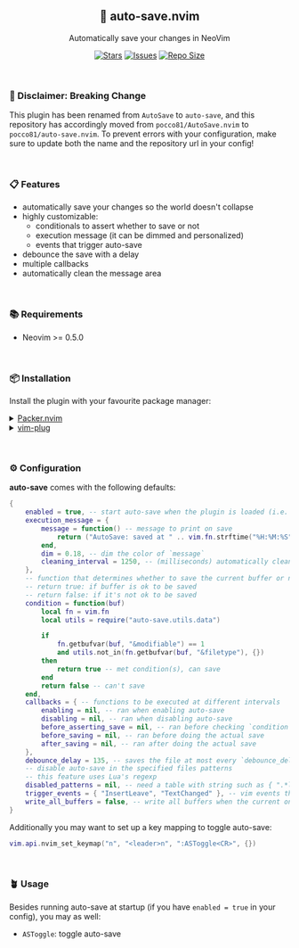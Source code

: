 <p align="center">
  <h2 align="center">🧶 auto-save.nvim</h2>
</p>

<p align="center">
	Automatically save your changes in NeoVim
</p>

<p align="center">
	<a href="https://github.com/Pocco81/auto-save.nvim/stargazers">
		<img alt="Stars" src="https://img.shields.io/github/stars/Pocco81/auto-save.nvim?style=for-the-badge&logo=starship&color=C9CBFF&logoColor=D9E0EE&labelColor=302D41"></a>
	<a href="https://github.com/Pocco81/auto-save.nvim/issues">
		<img alt="Issues" src="https://img.shields.io/github/issues/Pocco81/auto-save.nvim?style=for-the-badge&logo=bilibili&color=F5E0DC&logoColor=D9E0EE&labelColor=302D41"></a>
	<a href="https://github.com/Pocco81/auto-save.nvim">
		<img alt="Repo Size" src="https://img.shields.io/github/repo-size/Pocco81/auto-save.nvim?color=%23DDB6F2&label=SIZE&logo=codesandbox&style=for-the-badge&logoColor=D9E0EE&labelColor=302D41"/></a>
</p>

&nbsp;

### 📢 Disclaimer: Breaking Change

This plugin has been renamed from `AutoSave` to `auto-save`, and this repository has accordingly moved from `pocco81/AutoSave.nvim` to `pocco81/auto-save.nvim`. To prevent errors with your configuration, make sure to update both the name and the repository url in your config! 

&nbsp;

### 📋 Features

- automatically save your changes so the world doesn't collapse
- highly customizable:
	- conditionals to assert whether to save or not
	- execution message (it can be dimmed and personalized)
	- events that trigger auto-save
- debounce the save with a delay
- multiple callbacks
- automatically clean the message area

&nbsp;

### 📚 Requirements

-   Neovim >= 0.5.0

&nbsp;

### 📦 Installation

Install the plugin with your favourite package manager:

<details>
	<summary><a href="https://github.com/wbthomason/packer.nvim">Packer.nvim</a></summary>

```lua
use({
	"Pocco81/auto-save.nvim",
	config = function()
		 require("auto-save").setup {
			-- your config goes here
			-- or just leave it empty :)
		 }
	end,
})
```

</details>

<details>
	<summary><a href="https://github.com/junegunn/vim-plug">vim-plug</a></summary>

```vim
Plug 'Pocco81/auto-save.nvim'
lua << EOF
	require("auto-save").setup {
		-- your config goes here
		-- or just leave it empty :)
	}
EOF
```

</details>

&nbsp;

### ⚙️ Configuration

**auto-save** comes with the following defaults:

```lua
{
    enabled = true, -- start auto-save when the plugin is loaded (i.e. when your package manager loads it)
    execution_message = {
        message = function() -- message to print on save
            return ("AutoSave: saved at " .. vim.fn.strftime("%H:%M:%S"))
        end,
        dim = 0.18, -- dim the color of `message`
        cleaning_interval = 1250, -- (milliseconds) automatically clean MsgArea after displaying `message`. See :h MsgArea
    },
    -- function that determines whether to save the current buffer or not
    -- return true: if buffer is ok to be saved
    -- return false: if it's not ok to be saved
    condition = function(buf)
        local fn = vim.fn
        local utils = require("auto-save.utils.data")

        if
            fn.getbufvar(buf, "&modifiable") == 1
            and utils.not_in(fn.getbufvar(buf, "&filetype"), {})
        then
            return true -- met condition(s), can save
        end
        return false -- can't save
    end,
    callbacks = { -- functions to be executed at different intervals
        enabling = nil, -- ran when enabling auto-save
        disabling = nil, -- ran when disabling auto-save
        before_asserting_save = nil, -- ran before checking `condition`
        before_saving = nil, -- ran before doing the actual save
        after_saving = nil, -- ran after doing the actual save
    },
    debounce_delay = 135, -- saves the file at most every `debounce_delay` milliseconds
    -- disable auto-save in the specified files patterns
    -- this feature uses Lua's regexp
    disabled_patterns = nil, -- need a table with string such as { ".*lua" }
    trigger_events = { "InsertLeave", "TextChanged" }, -- vim events that trigger auto-save. See :h events
    write_all_buffers = false, -- write all buffers when the current one meets `condition`
}
```

Additionally you may want to set up a key mapping to toggle auto-save:

```lua
vim.api.nvim_set_keymap("n", "<leader>n", ":ASToggle<CR>", {})
```

&nbsp;

### 🪴 Usage

Besides running auto-save at startup (if you have `enabled = true` in your config), you may as well:

- `ASToggle`: toggle auto-save

&nbsp;
